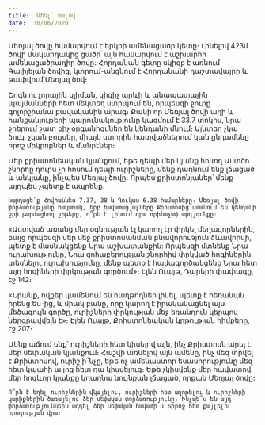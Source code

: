 ```yaml
---
title:  Աճել՝ տալով
date:  30/06/2020
---
```


Մեռյալ ծովը համարվում է երկրի ամենացածր կետը։ Լինելով 423մ ծովի մակարդակից ցածր՝ այն համարվում է աշխարհի ամենացածրադիր ծովը։ Հորդանան գետը սկիզբ է առնում Գալիլեյան ծովից, կտրում-անցնում է Հորդանանի դաշտավայրը և թափվում Մեռյալ ծով։

Շոգն ու չորային կլիման, կիզիչ արևի և անապատային պայմանների հետ մեկտեղ ստիպում են, որպեսզի ջուրը գոլորշիանա բավականին արագ։ Քանի որ Մեռյալ ծովի աղի և հանքանյութերի պարունակությունը կազմում է 33.7 տոկոս, նրա ջրերում շատ քիչ օրգանիզմներ են կենդանի մնում։ Այնտեղ չկա ձուկ, չկան բույսեր, միայն ստորին հատվածներում կան ընդամենը որոշ միկրոբներ և մանրէներ։

Մեր քրիստոնեական կյանքում, եթե դեպի մեր կյանք հոսող Աստծո շնորհը դուրս չի հոսում դեպի ուրիշները, մենք դառնում ենք լճացած և անկյանք, ինչպես Մեռյալ ծովը։ Որպես քրիստոնյաներ՝ մենք այդպես չպետք է ապրենք։

`Կարդացե՛ք Հովհաննես 7.37, 38 և Ղուկաս 6.38 համարները։ Մեռյալ ծովի փորձառությանը հակառակ, երբ հավատացյալները Քրիստոսից ստանում են կենդանի ջրի թարմացնող շիթերը, ո՞րն է լինում դրա օրինաչափ արդյունքը։`

«Աստված առանց մեր օգնության էլ կարող էր փրկել մեղավորներին, բայց որպեսզի մեր մեջ քրիստոսանման բնավորություն ձևավորվի, պետք է մասնակցենք Նրա աշխատանքին: Որպեսզի մտնենք Նրա ուրախությունը, Նրա զոհաբերության շնորհիվ փրկված հոգիներին տեսնելու ուրախությունը, մենք պետք է համագործակցենք Նրա հետ այդ հոգիների փրկության գործում»։ Էլեն Ուայթ, Դարերի փափագը, էջ 142։

«Նրանք, ովքեր կամենում են հաղթողներ լինել, պետք է հեռանան իրենց ես-ից, և միակ բանը, որը կարող է իրականացնել այս մեծագույն գործը, ուրիշների փրկության մեջ եռանդուն կերպով ներգրավվելն է»։ Էլեն Ուայթ, Քրիստոնեական կրթության հիմքերը, էջ 207։

Մենք աճում ենք՝ ուրիշների հետ կիսելով այն, ինչ Քրիստոսն արել է մեր սեփական կյանքում։ Հաշվի առնելով այն ամենը, ինչ մեզ տրվել է Քրիստոսով, ուրիշ ի՞նչը, եթե ոչ ամենաստոր եսասիրությունը մեզ հետ կպահի այլոց հետ դա կիսվելուց։ Եթե չկիսվենք մեր հավատով, մեր հոգևոր կյանքը կդառնա նույնքան լճացած, որքան Մեռյալ ծովը։

`Ո՞րն է եղել ուրիշներին վկայելու, ուրիշների հետ աղոթելու և ուրիշների կարիքներին ծառայելու ձեր սեփական փորձառությունը։ Ինչպե՞ս են այդ փորձառություններն ազդել ձեր սեփական հավատի և Տիրոջ հետ քայլելու իրողության վրա։`